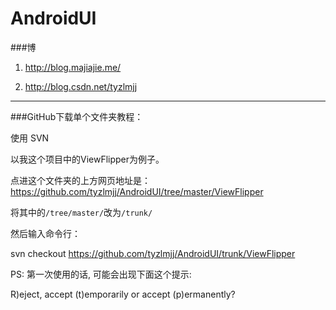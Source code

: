 # AndroidUI

###博

1. http://blog.majiajie.me/

2. http://blog.csdn.net/tyzlmjj


-------


###GitHub下载单个文件夹教程：

使用 SVN

以我这个项目中的ViewFlipper为例子。

点进这个文件夹的上方网页地址是：https://github.com/tyzlmjj/AndroidUI/tree/master/ViewFlipper

将其中的`/tree/master/`改为`/trunk/`

然后输入命令行：

svn checkout https://github.com/tyzlmjj/AndroidUI/trunk/ViewFlipper

PS: 第一次使用的话, 可能会出现下面这个提示:

R)eject, accept (t)emporarily or accept (p)ermanently?



